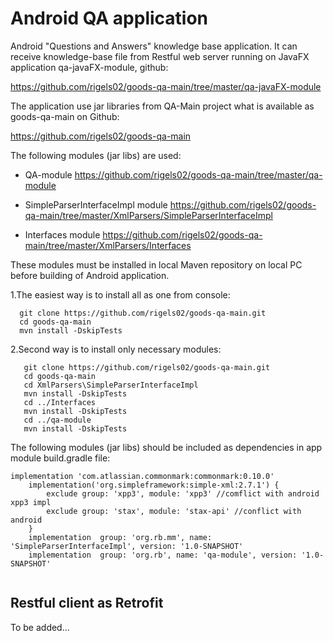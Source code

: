 # Android QA  application

Android "Questions and Answers" knowledge base application.
It can receive knowledge-base file from Restful web server running on
JavaFX application qa-javaFX-module, github:

https://github.com/rigels02/goods-qa-main/tree/master/qa-javaFX-module

The application use jar libraries from QA-Main project
what is available as goods-qa-main on Github:

https://github.com/rigels02/goods-qa-main

The following modules (jar libs) are used:

- QA-module
  https://github.com/rigels02/goods-qa-main/tree/master/qa-module
  
- SimpleParserInterfaceImpl module
  https://github.com/rigels02/goods-qa-main/tree/master/XmlParsers/SimpleParserInterfaceImpl  

- Interfaces module
  https://github.com/rigels02/goods-qa-main/tree/master/XmlParsers/Interfaces

These modules must be installed in local Maven repository on local PC before building of 
Android application.

  1.The easiest way is to install all as one from console:
~~~~
  git clone https://github.com/rigels02/goods-qa-main.git
  cd goods-qa-main
  mvn install -DskipTests
~~~~

  2.Second way is to install only necessary modules:
~~~~
   git clone https://github.com/rigels02/goods-qa-main.git
   cd goods-qa-main
   cd XmlParsers\SimpleParserInterfaceImpl
   mvn install -DskipTests
   cd ../Interfaces
   mvn install -DskipTests
   cd ../qa-module
   mvn install -DskipTests
~~~~
 
The following modules (jar libs) should be included as dependencies in app module build.gradle file:
  
~~~~
implementation 'com.atlassian.commonmark:commonmark:0.10.0'
    implementation('org.simpleframework:simple-xml:2.7.1') {
        exclude group: 'xpp3', module: 'xpp3' //comflict with android xpp3 impl
        exclude group: 'stax', module: 'stax-api' //conflict with android
    }
    implementation  group: 'org.rb.mm', name: 'SimpleParserInterfaceImpl', version: '1.0-SNAPSHOT'
    implementation  group: 'org.rb', name: 'qa-module', version: '1.0-SNAPSHOT'
   
~~~~  

## Restful client as Retrofit
 To be added...